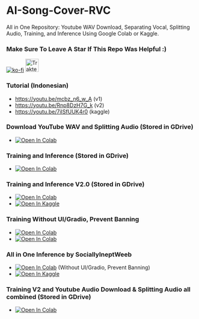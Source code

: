 # AI-Song-Cover-RVC
All in One Repository: Youtube WAV Download, Separating Vocal, Splitting Audio, Training, and Inference Using Google Colab or Kaggle.
### Make Sure To Leave A Star If This Repo Was Helpful :)
[![ko-fi](https://ko-fi.com/img/githubbutton_sm.svg)](https://ko-fi.com/R6R7AH1FA)
<a href="https://trakteer.id/ardha27">
    <img src="https://cdn.trakteer.id/images/embed/trbtn-red-1.png" alt="Trakteer" height="35">
</a>

### Tutorial (Indonesian)
- https://youtu.be/mcbz_n6_w_A (v1)
- https://youtu.be/Rnp8DzH7G_k (v2)
- https://youtu.be/7iISfUUK4r0 (kaggle)

### Download YouTube WAV and Splitting Audio (Stored in GDrive)
- [![Open In Colab](https://colab.research.google.com/assets/colab-badge.svg)](https://colab.research.google.com/github/ardha27/AI-Song-Cover-RVC/blob/main/Download_Youtube_WAV_and_Splitting_Audio.ipynb)

### Training and Inference (Stored in GDrive)
- [![Open In Colab](https://colab.research.google.com/assets/colab-badge.svg)](https://colab.research.google.com/github/ardha27/AI-Song-Cover-RVC/blob/main/RVC_Training.ipynb)

### Training and Inference V2.0 (Stored in GDrive)
- [![Open In Colab](https://colab.research.google.com/assets/colab-badge.svg)](https://colab.research.google.com/github/ardha27/AI-Song-Cover-RVC/blob/main/RVC_TrainingV2.ipynb)
- [![Open In Kaggle](https://img.shields.io/badge/-Open%20in%20Kaggle-blue?style=flat&logo=kaggle&logoColor=white&labelColor=grey)](https://www.kaggle.com/code/ardhasemaranatha/rvc-v2-kaggle)

### Training Without UI/Gradio, Prevent Banning
- [![Open In Colab](https://colab.research.google.com/assets/colab-badge.svg)](https://colab.research.google.com/github/ardha27/AI-Song-Cover-RVC/blob/main/Download_Training_Assets.ipynb)
- [![Open In Colab](https://colab.research.google.com/assets/colab-badge.svg)](https://colab.research.google.com/github/ardha27/AI-Song-Cover-RVC/blob/main/TrainingV2_NoUI.ipynb)

### All in One Inference by SociallyIneptWeeb
- [![Open In Colab](https://colab.research.google.com/assets/colab-badge.svg)](https://colab.research.google.com/github/ardha27/AICoverGen-NoUI-Colab/blob/main/CoverGen_No_UI.ipynb) (Without UI/Gradio, Prevent Banning)
- [![Open In Kaggle](https://img.shields.io/badge/-Open%20in%20Kaggle-blue?style=flat&logo=kaggle&logoColor=white&labelColor=grey)](https://www.kaggle.com/code/ardhasemaranatha/aicovergen-kaggle)

### Training V2 and Youtube Audio Download & Splitting Audio all combined (Stored in GDrive)
- [![Open In Colab](https://colab.research.google.com/assets/colab-badge.svg)](https://colab.research.google.com/github/MinatoIsuki/AI-Song-Cover-RVC/blob/main/Training_V2_and_Youtube_Audio_Download_%26_Splitting_Audio_combined.ipynb)
